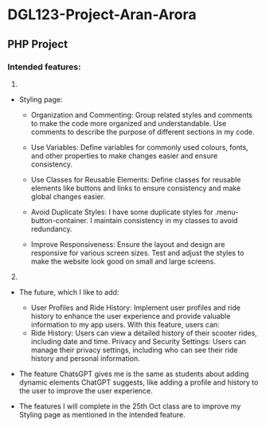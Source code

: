 # DGL123-Project-Aran-Arora

## PHP Project

### Intended features:

1.

- Styling page:

  - Organization and Commenting:
    Group related styles and comments to make the code more organized and understandable.
    Use comments to describe the purpose of different sections in my code.

  - Use Variables: Define variables for commonly used colours, fonts, and other properties to make changes
    easier and ensure consistency.

  - Use Classes for Reusable Elements:
    Define classes for reusable elements like buttons and links to ensure consistency and make global changes
    easier.

  - Avoid Duplicate Styles: I have some duplicate styles for .menu-button-container. I maintain consistency
    in my classes to avoid redundancy.

  - Improve Responsiveness: Ensure the layout and design are responsive for various screen sizes. Test and
    adjust the styles to make the website look good on small and large screens.

2.

- The future, which I like to add:

  - User Profiles and Ride History:
    Implement user profiles and ride history to enhance the user experience and provide valuable information to my app users. With this feature, users can:
  - Ride History: Users can view a detailed history of their scooter rides, including date and time. Privacy and Security Settings: Users can manage their privacy settings, including who can see their ride history and personal information.

- The feature ChatsGPT gives me is the same as students about adding dynamic elements ChatGPT suggests, like adding a profile and history to the user to improve the user experience.

- The features I will complete in the 25th Oct class are to improve my Styling page as mentioned in the intended feature.
